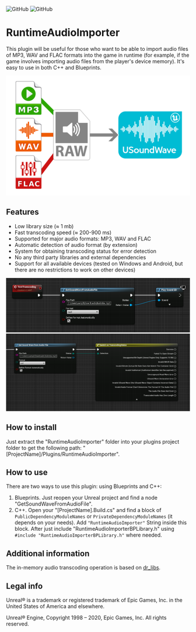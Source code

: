 ![GitHub](https://img.shields.io/github/license/Respirant/RuntimeAudioImporter)
![GitHub](https://img.shields.io/github/languages/code-size/Respirant/RuntimeAudioImporter)
# RuntimeAudioImporter
This plugin will be useful for those who want to be able to import audio files of MP3, WAV and FLAC formats into the game in runtime (for example, if the game involves importing audio files from the player's device memory). It's easy to use in both C++ and Blueprints.

![Runtime Audio Importer Unreal Engine Plugin Logo](image/runtimeaudioimporter.png "RuntimeAudioImporter Unreal Engine Plugin Logo")

## Features
- Low library size (≈ 1 mb)
- Fast transcoding speed (≈ 200-900 ms)
- Supported for major audio formats: MP3, WAV and FLAC
- Automatic detection of audio format (by extension)
- System for obtaining transcoding status for error detection
- No any third party libraries and external dependencies
- Support for all available devices (tested on Windows and Android, but there are no restrictions to work on other devices)

![Runtime Audio Importer Unreal Engine Plugin Nodes 1](image/nodesexample1.png "RuntimeAudioImporter Unreal Engine Plugin Nodes 1")
![Runtime Audio Importer Unreal Engine Plugin Nodes 2](image/nodesexample2.png "RuntimeAudioImporter Unreal Engine Plugin Nodes 2")

## How to install
Just extract the "RuntimeAudioImporter" folder into your plugins project folder to get the following path: "[ProjectName]/Plugins/RuntimeAudioImporter".

## How to use
 There are two ways to use this plugin: using Blueprints and C++:
 1. Blueprints. Just reopen your Unreal project and find a node "GetSoundWaveFromAudioFile".
 2. C++. Open your "[ProjectName].Build.cs" and find a block of ` PublicDependencyModuleNames ` or ` PrivateDependencyModuleNames ` (it depends on your needs). Add `"RuntimeAudioImporter"` String inside this block. After just include "RuntimeAudioImporterBPLibrary.h" using ` #include "RuntimeAudioImporterBPLibrary.h" ` where needed.

## Additional information
The in-memory audio transcoding operation is based on [dr_libs](https://github.com/mackron/dr_libs).

## Legal info

Unreal® is a trademark or registered trademark of Epic Games, Inc. in the United States of America and elsewhere.

Unreal® Engine, Copyright 1998 – 2020, Epic Games, Inc. All rights reserved.
